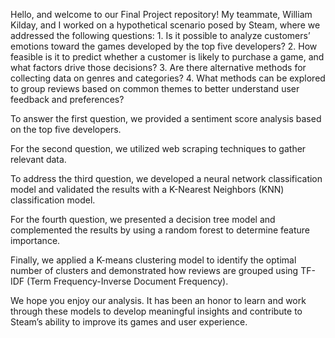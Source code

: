 Hello, and welcome to our Final Project repository! My teammate, William Kilday, and I worked on a hypothetical scenario posed by Steam, where we addressed the following questions:
	1.	Is it possible to analyze customers’ emotions toward the games developed by the top five developers?
	2.	How feasible is it to predict whether a customer is likely to purchase a game, and what factors drive those decisions?
	3.	Are there alternative methods for collecting data on genres and categories?
	4.	What methods can be explored to group reviews based on common themes to better understand user feedback and preferences?

To answer the first question, we provided a sentiment score analysis based on the top five developers. 

For the second question, we utilized web scraping techniques to gather relevant data. 

To address the third question, we developed a neural network classification model and validated the results with a K-Nearest Neighbors (KNN) classification model. 

For the fourth question, we presented a decision tree model and complemented the results by using a random forest to determine feature importance. 

Finally, we applied a K-means clustering model to identify the optimal number of clusters and demonstrated how reviews are grouped using TF-IDF (Term Frequency-Inverse Document Frequency). 

We hope you enjoy our analysis. It has been an honor to learn and work through these models to develop meaningful insights and contribute to Steam’s ability to improve its games and user experience.
